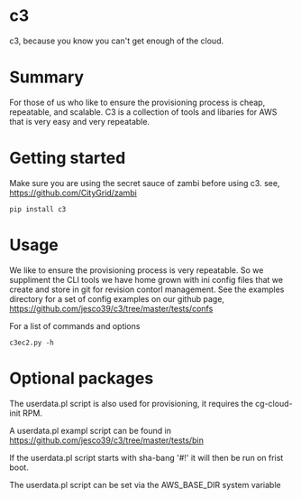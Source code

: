 # c3
c3, because you know you can't get enough of the cloud.

# Summary
For those of us who like to ensure the provisioning process is cheap, repeatable, and scalable. C3 is a collection of tools and libaries for AWS that is very easy and very repeatable.

# Getting started
Make sure you are using the secret sauce of zambi before using c3.
see, https://github.com/CityGrid/zambi

```
pip install c3
```

# Usage
We like to ensure the provisioning process is very repeatable. So we suppliment the CLI tools we have home grown with ini config files that we create and store in git for revision contorl management. See the examples directory for a set of config examples on our github page, https://github.com/jesco39/c3/tree/master/tests/confs

For a list of commands and options
```
c3ec2.py -h
```

# Optional packages
The userdata.pl script is also used for provisioning, it requires the cg-cloud-init RPM.

A userdata.pl exampl script can be found in https://github.com/jesco39/c3/tree/master/tests/bin

If the userdata.pl script starts with sha-bang '#!' it will then be run on frist boot.

The userdata.pl script can be set via the AWS_BASE_DIR system variable
```
